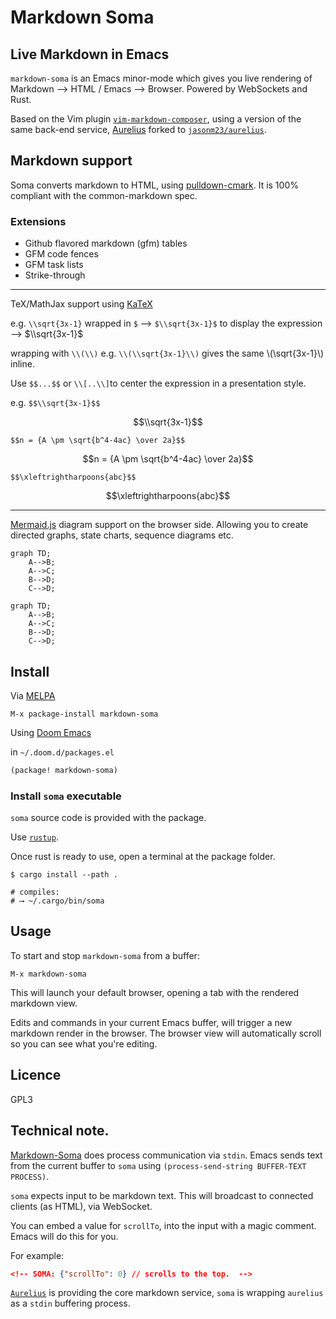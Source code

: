 # Markdown Soma

## Live Markdown in Emacs

`markdown-soma` is an Emacs minor-mode which gives you live rendering of Markdown ⟶ HTML / Emacs ⟶ Browser. Powered by WebSockets and Rust.

Based on the Vim plugin [`vim-markdown-composer`][vmc], using a version of the same back-end service, [Aurelius][aurelius] forked to [`jasonm23/aurelius`][jason-aurelius].

## Markdown support

Soma converts markdown to HTML, using [pulldown-cmark][pulldown-cmark].
It is 100% compliant with the common-markdown spec.

### Extensions

- Github flavored markdown (gfm) tables
- GFM code fences
- GFM task lists
- Strike-through

---

TeX/MathJax support  using [KaTeX][katex]

e.g. `\\sqrt{3x-1}` wrapped in `$` ⟶ `$\\sqrt{3x-1}$` to    display the expression ⟶  $\\sqrt{3x-1}$

wrapping with `\\(\\)` e.g. `\\(\\sqrt{3x-1}\\)` gives the same \\(\\sqrt{3x-1}\\) inline.

Use `$$...$$` or `\\[..\\]`to center the expression in a presentation style.

e.g. `$$\\sqrt{3x-1}$$`

$$\\sqrt{3x-1}$$

`$$n = {A \pm \sqrt{b^4-4ac} \over 2a}$$`

$$n = {A \pm \sqrt{b^4-4ac} \over 2a}$$

`$$\xleftrightharpoons{abc}$$`

$$\xleftrightharpoons{abc}$$

---

[Mermaid.js][mermaid] diagram support on the browser side. Allowing you to create directed graphs, state charts, sequence diagrams etc. 

```
graph TD;
    A-->B;
    A-->C;
    B-->D;
    C-->D;
```

```mermaid
graph TD;
    A-->B;
    A-->C;
    B-->D;
    C-->D;
```

## Install

Via [MELPA](https://melpa.org)

```
M-x package-install markdown-soma
```

Using [Doom Emacs](https://github.com/doomemacs/doomemacs)

in `~/.doom.d/packages.el`

```lisp
(package! markdown-soma)
```

### Install `soma` executable

`soma` source code is provided with the package.

Use [`rustup`][rustup].

Once rust is ready to use, open a terminal at the package folder.

```shell
$ cargo install --path .

# compiles:
# ⟶ ~/.cargo/bin/soma
```

## Usage

To start and stop `markdown-soma` from a buffer:

```
M-x markdown-soma
```

This will launch your default browser, opening a tab with the rendered markdown view.

Edits and commands in your current Emacs buffer, will trigger a new markdown render in the browser. The browser view will automatically scroll so you can see what you're editing.

## Licence

GPL3

## Technical note.

[Markdown-Soma](https://github.com/jasonm23/soma) does process communication via `stdin`.  Emacs sends text from the current buffer to `soma` using `(process-send-string BUFFER-TEXT PROCESS)`.

`soma` expects input to be markdown text. This will broadcast to connected clients (as HTML), via WebSocket.

You can embed a value for `scrollTo`, into the input with a magic comment. Emacs will do this for you.

For example:

```json
<!-- SOMA: {"scrollTo": 0} // scrolls to the top.  -->
```

[`Aurelius`](https://github.com/euclio/aurelius) is providing the core markdown service, `soma` is  wrapping `aurelius` as a `stdin` buffering process.

[rustup]: https://rustup.rs
[pulldown-cmark]: https://github.com/raphlinus/pulldown-cmark
[mermaid]: https://mermaid-js.github.io
[katex]: https://katex.org
[aurelius]: https://github.com/euclio/aurelius
[jason-aurelius]: https://github.com/jasonm23/aurelius
[vmc]: https://github.com/euclio/vim-markdown-composer
